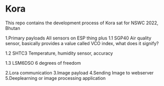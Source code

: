 # Kora
This repo contains the development process of Kora sat for NSWC 2022, Bhutan


1.Primary payloads
All sensors on ESP thing plus
1.1 SGP40
Air quality sensor, basically provides a value called VCO index, what does it signify?

1.2 SHTC3
Temperature, humidity sensor, accuracy

1.3 LSM6DSO
6 degrees of freedom




2.Lora communication
3.Image payload
4.Sending Image to webserver
5.Deeplearning or image processing application

